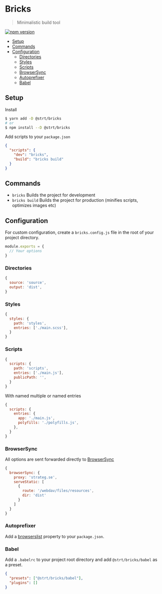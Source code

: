 # Bricks
> Minimalistic build tool

[![npm version](https://badge.fury.io/js/%40strt%2Fbricks.svg)](https://badge.fury.io/js/%40strt%2Fbricks)

<!-- START doctoc generated TOC please keep comment here to allow auto update -->
<!-- DON'T EDIT THIS SECTION, INSTEAD RE-RUN doctoc TO UPDATE -->

- [Setup](#setup)
- [Commands](#commands)
- [Configuration](#configuration)
  - [Directories](#directories)
  - [Styles](#styles)
  - [Scripts](#scripts)
  - [BrowserSync](#browsersync)
  - [Autoprefixer](#autoprefixer)
  - [Babel](#babel)

<!-- END doctoc generated TOC please keep comment here to allow auto update -->

## Setup

Install
```bash
$ yarn add -D @strt/bricks
# or
$ npm install --D @strt/bricks 
```

Add scripts to your `package.json` 
```json
{
  "scripts": {
    "dev": "bricks",
    "build": "bricks build"
  }
}
```

## Commands
- `bricks` Builds the project for development 
- `bricks build` Builds the project for production (minifies scripts, optimizes images etc)

## Configuration
For custom configuration, create a `bricks.config.js` file in the root of your project directory. 

```javascript
module.exports = {
  // Your options
}
```

### Directories
```javascript
{
  source: 'source',
  output: 'dist',
}
```

### Styles
```javascript
{
  styles: {
    path: 'styles',
    entries: ['./main.scss'],
  }
}
```

### Scripts
```javascript
{
  scripts: {
    path: 'scripts',
    entries: ['./main.js'],
    publicPath: '', 
  }
}
```

With named multiple or named entries
```javascript
{
  scripts: {
    entries: {
      app: './main.js',
      polyfills: './polyfills.js',
    },
  }
}
```

### BrowserSync
All options are sent forwarded directly to [BrowserSync](https://www.browsersync.io/docs/options)
```javascript
{
  browserSync: {
    proxy: 'strateg.se',
    serveStatic: [
      {
        route: '/webdav/files/resources',
        dir: 'dist'
      }
    ]
  }
}
```

### Autoprefixer
Add a [browserslist](https://github.com/ai/browserslist) property to your `package.json`.

### Babel
Add a `.babelrc` to your project root directory and add `@strt/bricks/babel` as a preset. 

```json
{
  "presets": ["@strt/bricks/babel"],
  "plugins": []
}
```

